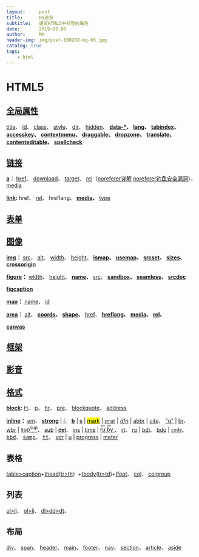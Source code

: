 ```yaml
---
layout:     post
title:      H5速览
subtitle:   速览HTML5中标签的属性
date:       2019-02-08
author:     MX
header-img: img/post-190208-bg-h5.jpg
catalog: true
tags:
    - html
---
```

# HTML5
## [全局属性](https://www.cnblogs.com/xiaohuochai/p/5033039.html)
<a href="http://www.runoob.com/tags/att-global-title.html" title="提示信息">title</a>、
<a href="http://www.runoob.com/tags/att-global-id.html" title="唯一 id，区别大小写">id</a>、
<a href="http://www.runoob.com/tags/att-global-class.html" title="类名（classname），多类名空格分开">class</a>、
<a href="http://www.runoob.com/tags/att-global-style.html" title="行内样式（inline style）">style</a>、
<a href="http://www.runoob.com/tags/att-global-dir.html" title="设置元素中内容的文本方向">dir</a>、
<a href="http://www.runoob.com/tags/att-global-hidden.html" title="规定对元素进行隐藏，无值，通过hidden有无进行控制">hidden</a>、
**<a href="http://www.runoob.com/tags/att-global-data.html" title="用于存储页面的自定义数据，属性名为小写，值为字符串">data-\*</a>、**
**<a href="http://www.runoob.com/tags/att-global-lang.html" title="设置元素中内容的语言代码">lang</a>、**
**<a href="http://www.runoob.com/tags/att-global-tabindex.html" title="设置元素的 Tab 键控制次序">tabindex</a>、**
**<a href="http://www.runoob.com/tags/att-global-accesskey.html" title="设置访问元素的键盘快捷键">accesskey</a>、**
**<a href="http://www.runoob.com/tags/att-global-contextmenu.html" title="指定一个元素的上下文菜单。当用户右击该元素，出现上下文菜单">contextmenu</a>、**
**<a href="http://www.runoob.com/tags/att-global-draggable.html" title="指定某个元素是否可以拖动">draggable</a>、**
**<a href="http://www.runoob.com/tags/att-global-dropzone.html" title="指定是否将数据复制，移动，或链接，或删除">dropzone</a>、**
**<a href="http://www.runoob.com/tags/att-global-translate.html" title="指定是否一个元素的值在页面载入时是否需要翻译">translate</a>、**
**<a href="http://www.runoob.com/tags/att-global-contenteditable.html" title="规定是否可编辑元素的内容">contenteditable</a>、**
**<a href="http://www.runoob.com/tags/att-global-spellcheck.html" title="检测元素是否拼写错误">spellcheck</a>**

## [链接]()
**<a href="" title="超文本锚点
1、a 标签的文本颜色只能自身进行设置，从父级继承不到
2、a 标签的下划线颜色跟随文本颜色进行变化
3、a 标签不可嵌套 a 标签 ">a</a>：**
<a href="" title="不跳与跳靠井号，有无链接下载不同 ID 移动电话号
不需要跳转 href 值可以为 # 会跳转到页面顶部， ### 不会跳转到页面顶部；
有 href 无值会刷新页面；
无 href 可以作为 home 的占位符；
值为链接为链接地址；
值为文件名为下载地址；
href = ' #id名 ' 为本页面锚点；
href = ' 页面地址#id名 ' 为跳转页面并去 id 所在的位置。
在移动端，使用 href=' tel:15012345678 ' 可以唤出手机拨号盘。
--href(hypertext reference) 指超文本引用，表示当前页面引用了别处的内容。
--src(source) 表示来源地址，表示把别处的内容引入到当前页面。
--所以 img script iframe 等应该使用 src ，而 a 和 map 应该使用 href。">href</a>、
<a href="" title="download = ' file-name ',用来设置下载文件的名称(firefox/chrome/opera支持)">download</a>、
<a href="" title="链接打开方式：_self 当前窗口（默认）　_blank 新窗口　_parent 父框架集　_top 整个窗口　_framename 指定框架">target</a>、
<a href="" title="链接间的关系
alternate   相较于当前文档可替换的呈现
author      链接到当前文档或文章的作者
bookmark    链接最近的父级区块的永久链接
help        与当前上下文相关的帮助链接
license     当前文档的许可证
next        后一篇文档
prev        前一篇文档
nofollow    当前文档的原始作者不推荐超链接指向的文档
noreferer   访问时链接时不发送referer字段
prefetch    预加载链接指向的页面(对于chrome使用prerender)
search      用于搜索当前文档或相关文档的资源
tag         给当前文档打上标签
【应用】当一篇篇幅很长的文章需要多页显示时，配合next或prev可以实现前后页面导航的预加载
<a href='prev.html' rel='prev prefetch prerender'>前一页</a>
<a href='next.html' rel='next prefetch prerender'>后一页</a>
当然prefetch也可以用于预加载其他类型的资源
link rel='prefetch prerender' href='test.img'">rel</a>（[noreferer详解](http://ju.outofmemory.cn/entry/172298) [noreferer钓鱼安全漏洞](https://blog.csdn.net/heimao0307/article/details/80690450)）、
<a href="http://www.runoob.com/tags/att-a-media.html" title="规定目标 URL 是为什么类型的媒介/设备进行优化的。
该属性用于规定目标 URL 是为特殊设备（比如 iPhone）、语音或打印媒介设计的。">media</a>

**<a href="https://www.cnblogs.com/fsjohnhuang/p/4149793.html" title="定义文档与外部资源的关系">link</a>:**
href、
<a href="http://www.runoob.com/tags/att-link-rel.html" title="rel 属性是必须的，规定当前文档与被链接文档/资源之间的关系。
alternate	链接到该文档的替代版本（比如打印页、翻译或镜像）。
author	链接到该文档的作者。
help	链接到帮助文档。
icon	导入表示该文档的图标。
license	链接到该文档的版权信息。
next	表示该文档是集合中的一部分，且集合中的下一个文档是被引用的文档。
prefetch	规定应该对目标资源进行缓存。
prev	表示该文档是集合中的一部分，且集合中的上一个文档是被引用的文档。
search	链接到针对文档的搜索工具。
stylesheet	要导入的样式表的 URL。">rel</a>、
hreflang、
**<a href="http://www.runoob.com/tags/att-link-media.html" title="规定被链接文档将显示在什么设备上">media</a>、**
<a href="https://www.cnblogs.com/xiaohuochai/p/5048438.html" title="引入的资源MIME类型，注意：不规定必须为text/css。">type</a>

## [表单]()
<a href="" title=""></a>

## [图像](https://www.cnblogs.com/xiaohuochai/p/5008341.html)
**<a id="img" href="http://www.runoob.com/tags/tag-img.html" title="">img</a>：**
<a href="http://www.runoob.com/tags/att-img-src.html" title="URL地址">src</a>、
<a href="http://www.runoob.com/tags/att-img-alt.html" title="图像替代文本，供探索引擎抓取使用">alt</a>、
<a href="http://www.runoob.com/tags/att-img-width.html" title="图像宽度">width</a>、
<a href="http://www.runoob.com/tags/att-img-width.html" title="图像高度">height</a>、
**<a href="https://www.cnblogs.com/zetakoala/p/4218646.html" title="为图像定义服务器端映射，图像映射指带有可点击区域的一幅图像">ismap</a>、**
**<a href="http://www.w3school.com.cn/tags/att_img_usemap.asp#pro" title="为图像定义客户端映射">usemap</a>、**
**<a href="https://www.cnblogs.com/xiaohuochai/p/5008341.html" title="图片的地址和对应的图片质量">srcset</a>、**
**<a href="https://www.cnblogs.com/xiaohuochai/p/5008341.html" title="设置图片的尺寸零界点">sizes</a>、**
**<a href="https://www.cnblogs.com/xiaohuochai/p/5008341.html" title="使得在canvas中使用图片资源时可以突破跨越限制">crossorigin</a>**

**<a id="figure" href="" title="<figure>元素代表一段独立的内容，经常与说明(caption)<figcaption> 配合使用，并且作为一个独立的引用单元。figure通常用来插入图片，但它也可以是一段代码、图片、音乐或者视频">figure</a>：**
<a href="###" title="">width</a>、
<a href="###" title="">height</a>、
**<a href="" title="规定 <iframe> 的名称，用于在 JavaScript 中引用元素，或者作为 <a> 或 <form> 元素的 target 属性的值，或者作为 <input> 或 <button> 的 formtarget 属性的值。">name</a>、**
<a href="###" title="显示的文档的 URL">src</a>、
**<a href="http://www.runoob.com/html/att-iframe-sandbox.html" title="对 <iframe> 的内容定义一系列额外的限制">sandbox</a>、**
**<a href="http://www.runoob.com/html/att-iframe-seamless.html" title="规定 <iframe> 看起来像是父文档中的一部分">seamless</a>、**
**<a href="http://www.runoob.com/html/att-iframe-srcdoc.html" title="规定页面中的 HTML 内容显示在 <iframe> 中">srcdoc</a>**

**<a id="figcaption" href="http://www.runoob.com/tags/tag-figcaption.html" title="figcatption用来定义figure元素的标题，且应该位于figure元素的第一个或最后一个子元素的位置。figure中只能包含一个figcaption">figcaption</a>**

**<a id="map" href="http://www.runoob.com/tags/tag-map.html" title="<map> 与 <area>属性一起使用来定义一个图像映射。<img>中的usemap属性可引用<map>中的id或name属性(取决于浏览器)，所以应同时向<map>添加id和name属性。">map</a>：**
<a href="###" title="<img>中的usemap属性引用id或name属性(取决于浏览器)">name</a>、
<a href="###" title="<img>中的usemap属性引用id或name属性(取决于浏览器)">id</a>

**<a id="area" href="http://www.runoob.com/tags/tag-area.html" title="<area>用来定义图像热区，<area>总是嵌套在<map>标签中">area</a>：**
<a href="http://www.runoob.com/tags/att-area-alt.html" title="text,必须属性，替代文本">alt</a>、
**<a href="http://www.runoob.com/tags/att-area-coords.html" title="规定区域的 x 和 y 坐标，与 shape 属性配合使用，来规定区域的尺寸、形状和位置">coords</a>、**
**<a href="http://www.runoob.com/tags/att-area-shape.html" title="circ/poly/rect/default。定义区域的形状。
a、圆形(circ/circle) coords= 'x,y,r' x,y是圆心坐标；r是半径
b、多边形(poly/polygon) coords = 'x1,y1,x2,y2,x3,y3……' x,y是多边形每个顶点的坐标
c、矩形(rect/rectangle) coords = 'x1,y1,x2,y2' x1,y1是左上角坐标；x2,y2是右下角坐标
d、全部区域default(默认)
[注意]<area>标签采用'先来先得'的顺序，如果区域有重叠，以先出现的<area>为准">shape</a>、**
<a href="http://www.runoob.com/tags/att-area-href.html" title="URL">href</a>、
**<a href="http://www.runoob.com/tags/att-area-hreflang.html" title="eg:en。双字符的语言代码，指定被链接文档的语言">hreflang</a>、**
**<a href="http://www.runoob.com/tags/att-area-media.html" title="eg：media='screen and (min-color-index:256)'。规定目标URL将显示在什么设备上,有href才可需要，可接受多个值">media</a>、**
**<a href="http://www.runoob.com/tags/att-area-rel.html" title="规定当前文档与链接文档之间的关系">rel</a>、**

**<a id="canvas" href="http://www.runoob.com/w3cnote/html5-canvas-intro.html" title="通过脚本（通常是 JavaScript）来绘制图形（比如图表和其他图像）。<canvas> 标签只是图形容器，必须使用脚本来绘制图形。">canvas</a>**

## [框架]()
<a href="" title=""></a>

## [影音]()
<a href="" title=""></a>

## [格式]()
**<a href="https://www.cnblogs.com/xiaohuochai/p/6216633.html" title="块级">block</a>:**
<a href="" title="不要为了减小标题的字体而使用低级别的标题，而是使用CSS的font-size样式
从h1到h6的默认样式
margin: 0.67em 0 -> 0.83em 0 -> 1em 0 -> 1.33em 0 -> 1.67em 0 -> 2.33em 0;
font-size: 2em -> 1.5em -> 1.17em -> 1em -> 0.83em -> 0.67em;
font-weight: bold;">H</a>、
<a href="" title="元素(paragraph)表示文本的一个段落，该元素通常表现为一整块与相邻文本分离的文本，或以垂直的空白隔离或以首行缩进
默认样式margin: 16px 0;">p</a>、
<a href="" title="用于段落级元素之间的分割，区块之间不需要使用<hr>进行分割
【默认样式】
margin: 8px 0;
border-style: inset;
border-width: 1px;">hr</a>、
<a href="" title="表示预定义格式文本。
在该元素中的文本通常按照原文件中的编排，以等宽字体的形式展现出来，文本中的空白符(比如空格和换行符)都会显示出来，通常表示已排版的内容，如代码块和字符画等
【默认样式】
margin: 1em 0;
white-space: pre;">pre</a>、
<a href="" title="代表其中的文字是引用内容。通常在渲染时，这部分的内容会有一定的缩进。若引文来源于网络，则可以将原内容的出处URL地址设置到cite特性上，若要以文本的形式告知读者引文的出处时，可以通过 cite 元素
[注意]引用的署名必须在引用外部定义<blockquote cite='https://baike.baidu.com/view/921793.htm'><p>横眉冷对千夫指,俯首甘为孺子牛</p></blockquote><p>鲁迅</p>
【默认样式】margin: 1em  40px;">blockquote</a>、
<a href="" title="<address>定义文档作者或拥有者的联系信息
元素可以让作者为它最近的<article>或者<body>祖先元素提供联系信息。
在后一种情况下，它应用于整个文档。
当表示一个和联系信息无关的任意的地址时，使用<p>元素而不是<address>元素。
这个元素不能包含除了联系信息之外的任何信息，比如出版日期(这应该包含在<time>元素中)。
通常，<address>元素可以放在当前section的<footer>元素中，如果存在的话
【默认样式】font-style: italic;">address</a>

**<a href="https://www.cnblogs.com/xiaohuochai/p/5088983.html" title="内联元素">inline</a>：**
*<a href="###" title="强调，斜体">em</a>*、
**<a href="###" title="更加强调、重要，粗体">strong</a>** | 
*<a href="###" title="情绪、生硬，外来语、学术名。斜体">i</a>*、
**<a href="###" title="用于最后的强调，可以用来分割文字，用于文章或故事的引言。粗体">b</a>** | 
<a href="###" title="有错的、过时的、不被建议使用的文本，常用于表示价格变动等,删除线"> <s> s</s></a> | 
<a href="###" title="表示高亮或用于引用而标记的文字"><mark>mark</mark></a> | 
<a href="###" title="表示旁注，可用于免责声明、使用条款和版权信息等需要小字体的场景"><small>small</small></a> | 
*<a href="###" title="用来定义一个项目,斜体">dfn</a>* | 
<a href="###" title="用来表示一个缩写词或者首字母缩略词，如 WWW 或者 NATO 。
通过对缩写词语进行标记，您就能够为浏览器、拼写检查程序、翻译系统以及搜索引擎分度器提供有用的信息。
The<abbr title='World Health Organization'>WHO</abbr> was founded in 1948.">abbr</a> | 
*<a href="###" title="引用(citation),表示作品标题的引用，可以是书影音画等，斜体">cite</a>*、
<a href="###" title="表示短引用，常用于引用别人说的话，用引号可以表达等价语义，表现为用引号包含内容">"q"</a> | 
<a href="###" title="表示换行，可以设置行高和字体大小">br</a>、
<a href="###" title="需要时指定单词可以换行的位置，ie不支持
<i>Irrigation<wbr /> Direct</i>">wbr</a> | 
<a href="###" title="表示上标">sup<sup>sup</sup></a>、
<a href="###" title="表示下标">sub</a> | 
<a href="###" title="描述文档中的删除，删除线"><del>del</del></a>、
<u><a href="###" title="描述文档中的更新,下划线。属性：datetime:用于标明编辑的日期和可选的时间；cite:用于指定说明编辑的文档网址">ins</a></u> | 
<a href="###" title="表示日期或时间。属性：datatime表示确切的时间，遵循格式YYYY-MM-DDThh:mm:ssTZD，表示年-月-天-分割符T-时-分-秒-时区；pubdate表示 time 元素中的日期或时间是文档的发布日期、我们在每天早上 <time>9:00</time> 开始营业。</p>\
我在<time datetime='2008-02-14'>情人节</time>有个约会.\</p>
<small>Posted <time datetime='2015-12-30T00:00:00UTC+08:00'></time></small>">time</a> | 
<a href="###" title="<ruby> 标签定义 ruby 注释（中文注音或字符）。
<ruby>
  汉 <rp>(</rp><rt>Han</rt><rp>)</rp>
  字 <rp>(</rp><rt>zi</rt><rp>)</rp>
</ruby>
<ruby> 　   　表示ruby标记
<rt> 　　　 　表示ruby标记文字
<rp> 　　　　表示ruby标记括号"><ruby>
  ru <rp>(</rp><rt>pin</rt><rp>)</rp>
  by <rp>(</rp><rt>yin</rt><rp>)</rp>
</ruby></a>、
<a href="###" title="定义字符（中文注音或字符）的解释或发音。">rt</a>、
<a href="###" title="定义不支持 ruby 元素的浏览器所显示的内容。">rp</a> | 
<a href="###" title="忽略周围文字方向的文字。bdi 指的是 bidi 隔离（Bi-directional Isolation）。">bdi</a>、
<a href="###" title="bdo 指的是 bidi 覆盖（Bi-Directional Override）。
<bdo> 标签用来覆盖默认的文本方向。
属性：dir='ltr/rtl'
\<p><bdo dir='rtl'>该段落文字从右到左显示。</bdo></p>">bdo</a> | 
<a href="###" title="表示计算机代码
tt, code, kbd, samp {font-family: monospace;}"><code>code</code></a>、
<a href="###" title="定义键盘码"><kbd>kbd</kbd></a>、
<a href="###" title="定义键盘码"><samp>samp</samp></a>、
<a href="###" title="定义打字机代码"><tt>tt</tt></a>、
<a href="###" title="定义变量，斜体"><var>var</var></a> | 
<a href="###" title="下划线"><u>u</u></a> | 
<a href="http://www.runoob.com/tags/tag-progress.html" title="定义运行中的任务进度（进程）
属性	值	描述
maxNew	number	规定需要完成的值。
valueNew	number	规定进程的当前值。">progress</a> | 
<a href="http://www.runoob.com/tags/tag-meter.html" title="定义度量衡。仅用于已知最大和最小值的度量
属性	值	描述
form	form_id	规定 <meter> 元素所属的一个或多个表单。
high	number	规定被界定为高的值的范围。
low	number	规定被界定为低的值的范围。
max	number	规定范围的最大值。
min	number	规定范围的最小值。
optimum	number	规定度量的最优值。
valueNew	number	必需。规定度量的当前值">meter</a>

## 表格
<a href="###" title="表格">table></a><a href="###" title="表格标题">caption</a>+<a href="###" title="表头内容">thead</a>(<a href="###" title="行">tr></a><a href="http://www.runoob.com/tags/tag-th.html" title="表头单元格
clospan='number'规定单元格横跨的列数
rowspan='number'规定单元格横跨的行数
headers='header_id'规定表格单元格关联的一个或多个表头单元格的 id 列表，以空格间隔
scope='col列/row行/colgroup列组/rowgroup行组'规定表头单元格是否是行、列、行组或列组的头部
">th</a>）+<a href="###" title="表格主体内容">tbody</a>(<a href="###" title="行">tr></a><a href="http://www.runoob.com/tags/tag-td.html" title="表格中的单元
clospan='number'规定单元格横跨的列数
rowspan='number'规定单元格横跨的行数
headers='header_id'规定表格单元格关联的一个或多个表头单元格的 id 列表，以空格间隔。">td</a>)+<a href="###" title="表格中的表注内容（脚注）">tfoot</a>、
<a href="http://www.runoob.com/tags/tag-col.html" title="定义表格中一个或多个列的属性值 span='number'应该横跨的列数">col</a>、
<a href="http://www.runoob.com/tags/tag-colgroup.html" title="定义表格中供格式化的列组 span='number'应该横跨的数">colgroup</a>

## 列表
<a href="###" title="无序列表">ul>li</a>、
<a href="###" title="有序列表">ol>li</a>、
<a href="###" title="自定义列表">dl>dd>dt</a>、

## 布局
<a href="###" title="块">div</a>、
<a href="###" title="行内">span</a>、
<a href="###" title="头部">header</a>、
<a href="###" title="主体部分。因为IE浏览器不支持，所以用类名为main的div代替是一种不错的解决方式">main</a>、
<a href="###" title="底部">footer</a>、
<a href="###" title="导航">nav</a>、
<a href="###" title="区域">section</a>、
<a href="###" title="文章">article</a>、
<a href="###" title="侧边栏">aside</a>
